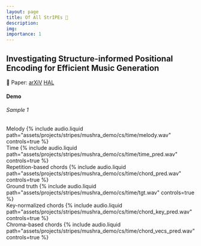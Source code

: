 ```yaml
---
layout: page
title: Of All StrIPEs 🐯
description:
img:
importance: 1
---
```


## Investigating Structure-informed Positional Encoding for Efficient Music Generation

📔 Paper: [arXiV](https://arxiv.org/abs/2504.05364)
[HAL](https://hal.science/hal-05021809/)


#### Demo

###### Sample 1

<div class="row">
    <div class="col mt-3 mt-md-0">
        Melody
        {% include audio.liquid path="assets/projects/stripes/mushra_demo/cs/time/melody.wav" controls=true %}
    </div>
    <div class="col mt-3 mt-md-0">
        Time
        {% include audio.liquid path="assets/projects/stripes/mushra_demo/cs/time/time_pred.wav" controls=true %}
    </div>
    <div class="col mt-3 mt-md-0">
        Repetition-based chords
        {% include audio.liquid path="assets/projects/stripes/mushra_demo/cs/time/chord_pred.wav" controls=true %}
    </div>
</div>

<div class="row">
    <div class="col mt-3 mt-md-0">
        Ground truth
        {% include audio.liquid path="assets/projects/stripes/mushra_demo/cs/time/tgt.wav" controls=true %}
    </div>
    <div class="col mt-3 mt-md-0">
        Key-normalized chords
        {% include audio.liquid path="assets/projects/stripes/mushra_demo/cs/time/chord_key_pred.wav" controls=true %}
    </div>
    <div class="col mt-3 mt-md-0">
        Chroma-based chords
        {% include audio.liquid path="assets/projects/stripes/mushra_demo/cs/time/chord_vecs_pred.wav" controls=true %}
    </div>
</div>
